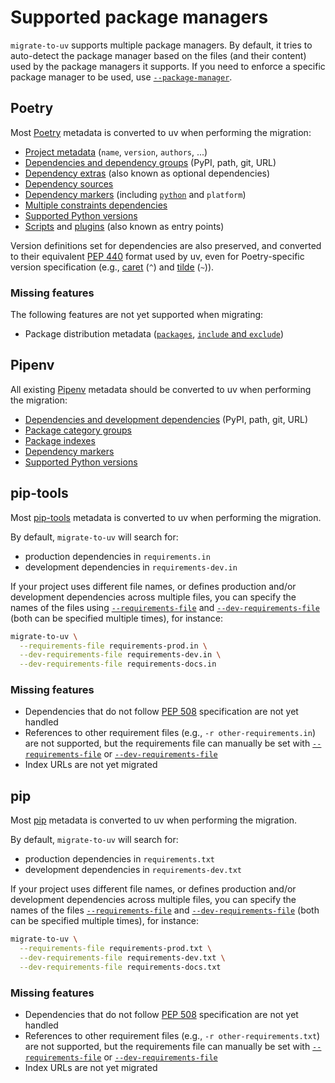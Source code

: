 # Supported package managers

`migrate-to-uv` supports multiple package managers. By default, it tries to auto-detect the package manager based on the
files (and their content) used by the package managers it supports. If you need to enforce a specific package manager to
be used, use [`--package-manager`](usage-and-configuration.md#-package-manager).

## Poetry

Most [Poetry](https://python-poetry.org/) metadata is converted to uv when performing the migration:

- [Project metadata](https://python-poetry.org/docs/pyproject/) (`name`, `version`, `authors`, ...)
- [Dependencies and dependency groups](https://python-poetry.org/docs/pyproject/#dependencies-and-dependency-groups)
  (PyPI, path, git, URL)
- [Dependency extras](https://python-poetry.org/docs/pyproject/#extras) (also known as optional dependencies)
- [Dependency sources](https://python-poetry.org/docs/repositories/)
- [Dependency markers](https://python-poetry.org/docs/dependency-specification#using-environment-markers) (including
  [`python`](https://python-poetry.org/docs/dependency-specification/#python-restricted-dependencies) and `platform`)
- [Multiple constraints dependencies](https://python-poetry.org/docs/dependency-specification#multiple-constraints-dependencies)
- [Supported Python versions](https://python-poetry.org/docs/basic-usage/#setting-a-python-version)
- [Scripts](https://python-poetry.org/docs/pyproject/#scripts) and
  [plugins](https://python-poetry.org/docs/pyproject/#plugins) (also known as entry points)

Version definitions set for dependencies are also preserved, and converted to their
equivalent [PEP 440](https://peps.python.org/pep-0440/) format used by uv, even for Poetry-specific version
specification (e.g., [caret](https://python-poetry.org/docs/dependency-specification/#caret-requirements) (`^`)
and [tilde](https://python-poetry.org/docs/dependency-specification/#tilde-requirements) (`~`)).

### Missing features

The following features are not yet supported when migrating:

- Package distribution metadata ([`packages`](https://python-poetry.org/docs/pyproject/#packages), [`include` and `exclude`](https://python-poetry.org/docs/pyproject/#include-and-exclude))

## Pipenv

All existing [Pipenv](https://pipenv.pypa.io/en/stable/) metadata should be converted to uv when performing the
migration:

- [Dependencies and development dependencies](https://pipenv.pypa.io/en/stable/pipfile.html#example-pipfile) (PyPI,
  path, git, URL)
- [Package category groups](https://pipenv.pypa.io/en/stable/pipfile.html#package-category-groups)
- [Package indexes](https://pipenv.pypa.io/en/stable/indexes.html)
- [Dependency markers](https://pipenv.pypa.io/en/stable/specifiers.html#specifying-basically-anything)
- [Supported Python versions](https://pipenv.pypa.io/en/stable/advanced.html#automatic-python-installation)

## pip-tools

Most [pip-tools](https://pip-tools.readthedocs.io/en/stable/) metadata is converted to uv when performing the migration.

By default, `migrate-to-uv` will search for:

- production dependencies in `requirements.in`
- development dependencies in `requirements-dev.in`

If your project uses different file names, or defines production and/or development dependencies across multiple files,
you can specify the names of the files using [`--requirements-file`](usage-and-configuration.md#-requirements-file) and
[`--dev-requirements-file`](usage-and-configuration.md#-dev-requirements-file) (both can be specified multiple times),
for instance:

```bash
migrate-to-uv \
  --requirements-file requirements-prod.in \
  --dev-requirements-file requirements-dev.in \
  --dev-requirements-file requirements-docs.in
```

### Missing features

- Dependencies that do not follow [PEP 508](https://peps.python.org/pep-0508/) specification are not yet handled
- References to other requirement files (e.g., `-r other-requirements.in`) are not supported, but the requirements file
  can manually be set with [`--requirements-file`](usage-and-configuration.md#-requirements-file) or
  [`--dev-requirements-file`](usage-and-configuration.md#-dev-requirements-file)
- Index URLs are not yet migrated

## pip

Most [pip](https://pip.pypa.io/en/stable/) metadata is converted to uv when performing the migration.

By default, `migrate-to-uv` will search for:

- production dependencies in `requirements.txt`
- development dependencies in `requirements-dev.txt`

If your project uses different file names, or defines production and/or development dependencies across multiple files,
you can specify the names of the files [`--requirements-file`](usage-and-configuration.md#-requirements-file) and
[`--dev-requirements-file`](usage-and-configuration.md#-dev-requirements-file) (both can be specified multiple times),
for instance:

```bash
migrate-to-uv \
  --requirements-file requirements-prod.txt \
  --dev-requirements-file requirements-dev.txt \
  --dev-requirements-file requirements-docs.txt
```

### Missing features

- Dependencies that do not follow [PEP 508](https://peps.python.org/pep-0508/) specification are not yet handled
- References to other requirement files (e.g., `-r other-requirements.txt`) are not supported, but the requirements file
  can manually be set with [`--requirements-file`](usage-and-configuration.md#-requirements-file) or
  [`--dev-requirements-file`](usage-and-configuration.md#-dev-requirements-file)
- Index URLs are not yet migrated
